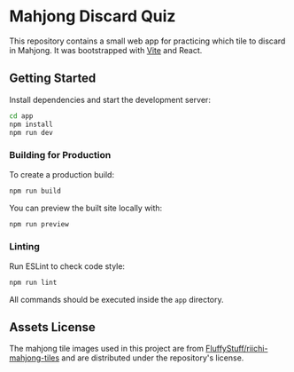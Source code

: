 # Mahjong Discard Quiz

This repository contains a small web app for practicing which tile to discard in Mahjong. It was bootstrapped with [Vite](https://vitejs.dev/) and React.

## Getting Started

Install dependencies and start the development server:

```bash
cd app
npm install
npm run dev
```

### Building for Production

To create a production build:

```bash
npm run build
```

You can preview the built site locally with:

```bash
npm run preview
```

### Linting

Run ESLint to check code style:

```bash
npm run lint
```

All commands should be executed inside the `app` directory.

## Assets License

The mahjong tile images used in this project are from
[FluffyStuff/riichi-mahjong-tiles](https://github.com/FluffyStuff/riichi-mahjong-tiles)
and are distributed under the repository's license.


